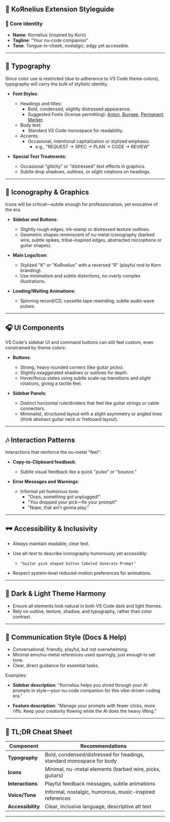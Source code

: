 ## 🎸 KoЯnelius Extension Styleguide

### 🎤 Core Identity

- **Name**: Kornelius (inspired by Korn)
- **Tagline**: "Your nu-code companion"
- **Tone**: Tongue-in-cheek, nostalgic, edgy yet accessible.

---

## 🖤 Typography

Since color use is restricted (due to adherence to VS Code theme colors), typography will carry the bulk of stylistic identity.

- **Font Styles**:
  - Headings and titles:
    - Bold, condensed, slightly distressed appearance.
    - Suggested Fonts (license permitting): [Anton](https://fonts.google.com/specimen/Anton), [Bungee](https://fonts.google.com/specimen/Bungee), [Permanent Marker](https://fonts.google.com/specimen/Permanent+Marker).
  - Body text:
    - Standard VS Code monospace for readability.
  - Accents:
    - Occasional, intentional capitalization or stylized emphasis:
      - e.g., "REQUEST → SPEC → PLAN → CODE → REVIEW"

- **Special Text Treatments**:
  - Occasional "glitchy" or "distressed" text effects in graphics.
  - Subtle drop shadows, outlines, or slight rotations on headings.

---

## 🥁 Iconography & Graphics

Icons will be critical—subtle enough for professionalism, yet evocative of the era.

- **Sidebar and Buttons**:
  - Slightly rough edges, ink-stamp or distressed texture outlines.
  - Geometric shapes reminiscent of nu-metal iconography (barbed wire, subtle spikes, tribal-inspired edges, abstracted microphone or guitar shapes).

- **Main Logo/Icon**:
  - Stylized "K" or "KoЯnelius" with a reversed “Я” (playful nod to Korn branding).
  - Use minimalism and subtle distortions, no overly complex illustrations.

- **Loading/Waiting Animations**:
  - Spinning record/CD, cassette tape rewinding, subtle audio wave pulses.

---

## 🎧 UI Components

VS Code's sidebar UI and command buttons can still feel custom, even constrained by theme colors:

- **Buttons**:
  - Strong, heavy rounded corners (like guitar picks).
  - Slightly exaggerated shadows or outlines for depth.
  - Hover/focus states using subtle scale-up transitions and slight rotations, giving a tactile feel.

- **Sidebar Panels**:
  - Distinct horizontal rule/dividers that feel like guitar strings or cable connectors.
  - Minimalist, structured layout with a slight asymmetry or angled lines (think abstract guitar neck or fretboard layout).

---

## 🎶 Interaction Patterns

Interactions that reinforce the nu-metal "feel":

- **Copy-to-Clipboard feedback**:
  - Subtle visual feedback like a quick "pulse" or "bounce."

- **Error Messages and Warnings**:
  - Informal yet humorous tone:
    - "Oops, something got unplugged!"
    - "You dropped your pick—fix your prompt!"
    - "Nope, that ain't gonna play."

---

## 🕶️ Accessibility & Inclusivity

- Always maintain readable, clear text.
- Use alt-text to describe iconography humorously yet accessibly:
  - `"Guitar pick shaped button labeled Generate Prompt"`

- Respect system-level reduced-motion preferences for animations.

---

## 🌙 Dark & Light Theme Harmony

- Ensure all elements look natural in both VS Code dark and light themes.
- Rely on outline, texture, shadow, and typography, rather than color contrast.

---

## 📢 Communication Style (Docs & Help)

- Conversational, friendly, playful, but not overwhelming.
- Minimal emo/nu-metal references used sparingly, just enough to set tone.
- Clear, direct guidance for essential tasks.

Examples:

- **Sidebar description**:
  "Kornelius helps you shred through your AI prompts in style—your nu-code companion for this vibe-driven coding era."

- **Feature description**:
  "Manage your prompts with fewer clicks, more riffs. Keep your creativity flowing while the AI does the heavy lifting."

---

## 📌 TL;DR Cheat Sheet

| Component       | Recommendations                                    |
|-----------------|----------------------------------------------------|
| **Typography**  | Bold, condensed/distressed for headings, standard monospace for body |
| **Icons**       | Minimal, nu-metal elements (barbed wire, picks, guitars) |
| **Interactions**| Playful feedback messages, subtle animations       |
| **Voice/Tone**  | Informal, nostalgic, humorous, music-inspired references |
| **Accessibility** | Clear, inclusive language, descriptive alt text    |

---
